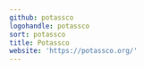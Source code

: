 ```yaml
---
github: potassco
logohandle: potassco
sort: potassco
title: Potassco
website: 'https://potassco.org/'
---
```

